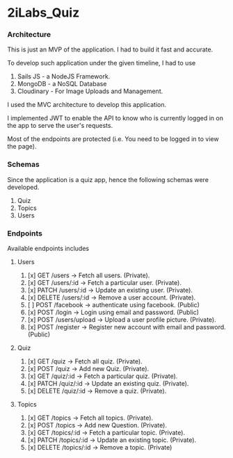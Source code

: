 # 2iLabs_Quiz

### Architecture
This is just an MVP of the application. I had to build it fast and accurate.

To develop such application under the given timeline, I had to use 
1. Sails JS - a NodeJS Framework.
2. MongoDB - a NoSQL Database
3. Cloudinary - For Image Uploads and Management.

I used the MVC architecture to develop this application. 

I implemented JWT to enable the API to know who is currently logged in on the app to serve the user's requests.

Most of the endpoints are protected (i.e. You need to be logged in to view the page).

### Schemas
Since the application is a quiz app, hence the following schemas were developed.
1. Quiz
2. Topics
3. Users

### Endpoints
Available endpoints includes
1. Users
    1. [x] GET /users -> Fetch all users. (Private).
    2. [x] GET /users/:id -> Fetch a particular user. (Private).
    3. [x] PATCH /users/:id -> Update an existing user. (Private).
    4. [x] DELETE /users/:id -> Remove a user account. (Private).
    5. [ ] POST /facebook -> authenticate using facebook. (Public)
    6. [x] POST /login -> Login using email and password. (Public)
    7. [x] POST /users/upload -> Upload a user profile picture. (Private).
    8. [x] POST /register -> Register new account with email and password. (Public)

2. Quiz
    1. [x] GET /quiz -> Fetch all quiz. (Private).
    2. [x] POST /quiz -> Add new Quiz. (Private).
    3. [x] GET /quiz/:id -> Fetch a particular quiz. (Private).
    4. [x] PATCH /quiz/:id -> Update an existing quiz. (Private).
    5. [x] DELETE /quiz/:id -> Remove a quiz. (Private).

3. Topics
    1. [x] GET /topics -> Fetch all topics. (Private).
    2. [x] POST /topics -> Add new Question. (Private).
    3. [x] GET /topics/:id -> Fetch a particular topic. (Private).
    4. [x] PATCH /topics/:id -> Update an existing topic. (Private).
    5. [x] DELETE /topics/:id -> Remove a topic. (Private)
